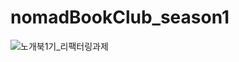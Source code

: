 # nomadBookClub_season1

![노개북1기_리팩터링과제](https://user-images.githubusercontent.com/85478918/151740190-03c6e211-1757-4362-b0d9-a289c625d40c.jpg)
